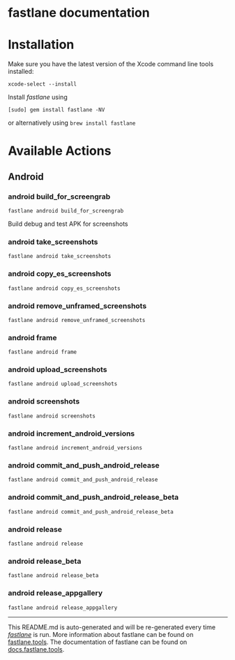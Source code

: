 fastlane documentation
================
# Installation

Make sure you have the latest version of the Xcode command line tools installed:

```
xcode-select --install
```

Install _fastlane_ using
```
[sudo] gem install fastlane -NV
```
or alternatively using `brew install fastlane`

# Available Actions
## Android
### android build_for_screengrab
```
fastlane android build_for_screengrab
```
Build debug and test APK for screenshots
### android take_screenshots
```
fastlane android take_screenshots
```

### android copy_es_screenshots
```
fastlane android copy_es_screenshots
```

### android remove_unframed_screenshots
```
fastlane android remove_unframed_screenshots
```

### android frame
```
fastlane android frame
```

### android upload_screenshots
```
fastlane android upload_screenshots
```

### android screenshots
```
fastlane android screenshots
```

### android increment_android_versions
```
fastlane android increment_android_versions
```

### android commit_and_push_android_release
```
fastlane android commit_and_push_android_release
```

### android commit_and_push_android_release_beta
```
fastlane android commit_and_push_android_release_beta
```

### android release
```
fastlane android release
```

### android release_beta
```
fastlane android release_beta
```

### android release_appgallery
```
fastlane android release_appgallery
```


----

This README.md is auto-generated and will be re-generated every time [_fastlane_](https://fastlane.tools) is run.
More information about fastlane can be found on [fastlane.tools](https://fastlane.tools).
The documentation of fastlane can be found on [docs.fastlane.tools](https://docs.fastlane.tools).
